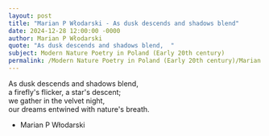 ```yaml
---
layout: post
title: "Marian P Włodarski - As dusk descends and shadows blend"
date: 2024-12-28 12:00:00 -0000
author: Marian P Włodarski
quote: "As dusk descends and shadows blend,  "
subject: Modern Nature Poetry in Poland (Early 20th century)
permalink: /Modern Nature Poetry in Poland (Early 20th century)/Marian P Włodarski/Marian P Włodarski - As dusk descends and shadows blend
---
```


As dusk descends and shadows blend,  
a firefly's flicker, a star's descent;  
we gather in the velvet night,  
our dreams entwined with nature's breath.

- Marian P Włodarski
